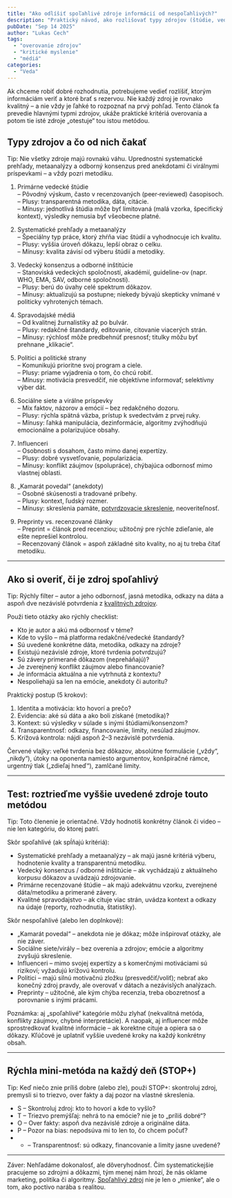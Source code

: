 ```yaml
---
title: "Ako odlíšiť spoľahlivé zdroje informácií od nespoľahlivých?"
description: "Praktický návod, ako rozlišovať typy zdrojov (štúdie, vedecký konsenzus, politici, kamaráti, sociálne siete, influenceri) a ako si overiť ich dôveryhodnosť."
pubDate: "Sep 14 2025"
author: "Lukas Cech"
tags:
  - "overovanie zdrojov"
  - "kritické myslenie"
  - "médiá"
categories:
  - "Veda"
---
```


Ak chceme robiť dobré rozhodnutia, potrebujeme vedieť rozlíšiť, ktorým informáciám veriť a ktoré brať s rezervou. Nie každý zdroj je rovnako kvalitný – a nie vždy je ľahké to rozpoznať na prvý pohľad. Tento článok ťa prevedie hlavnými typmi zdrojov, ukáže praktické kritériá overovania a potom tie isté zdroje „otestuje“ tou istou metódou.

## Typy zdrojov a čo od nich čakať

<aside class="callout callout--tip">
Tip: Nie všetky zdroje majú rovnakú váhu. Uprednostni systematické prehľady, metaanalýzy a odborný konsenzus pred anekdotami či virálnymi príspevkami – a vždy pozri metodiku.
</aside>

1) Primárne vedecké štúdie  
– Pôvodný výskum, často v recenzovaných (peer‑reviewed) časopisoch.  
– Plusy: transparentná metodika, dáta, citácie.  
– Mínusy: jednotlivá štúdia môže byť limitovaná (malá vzorka, špecifický kontext), výsledky nemusia byť všeobecne platné.

2) Systematické prehľady a metaanalýzy  
– Špeciálny typ práce, ktorý zhŕňa viac štúdií a vyhodnocuje ich kvalitu.  
– Plusy: vyššia úroveň dôkazu, lepší obraz o celku.  
– Mínusy: kvalita závisí od výberu štúdií a metodiky.

3) Vedecký konsenzus a odborné inštitúcie  
– Stanoviská vedeckých spoločností, akadémií, guideline-ov (napr. WHO, EMA, SAV, odborné spoločnosti).  
– Plusy: berú do úvahy celé spektrum dôkazov.  
– Mínusy: aktualizujú sa postupne; niekedy bývajú skepticky vnímané v politicky vyhrotených témach.

4) Spravodajské médiá  
– Od kvalitnej žurnalistiky až po bulvár.  
– Plusy: redakčné štandardy, editovanie, citovanie viacerých strán.  
– Mínusy: rýchlosť môže predbehnúť presnosť; titulky môžu byť prehnane „klikacie“.

5) Politici a politické strany  
– Komunikujú prioritne svoj program a ciele.  
– Plusy: priame vyjadrenia o tom, čo chcú robiť.  
– Mínusy: motivácia presvedčiť, nie objektívne informovať; selektívny výber dát.

6) Sociálne siete a virálne príspevky  
– Mix faktov, názorov a emócií – bez redakčného dozoru.  
– Plusy: rýchla spätná väzba, prístup k svedectvám z prvej ruky.  
– Mínusy: ľahká manipulácia, dezinformácie, algoritmy zvýhodňujú emocionálne a polarizujúce obsahy.

7) Influenceri  
– Osobnosti s dosahom, často mimo danej expertízy.  
– Plusy: dobré vysvetľovanie, popularizácia.  
– Mínusy: konflikt záujmov (spolupráce), chýbajúca odbornosť mimo vlastnej oblasti.

8) „Kamarát povedal“ (anekdoty)  
– Osobné skúsenosti a tradované príbehy.  
– Plusy: kontext, ľudský rozmer.  
– Mínusy: skreslenia pamäte, <a href="/blog/zakladne-typy-zaujatosti/#konfirmacne-skreslenie">potvrdzovacie skreslenie</a>, neoveriteľnosť.

9) Preprinty vs. recenzované články  
– Preprint = článok pred recenziou; užitočný pre rýchle zdieľanie, ale ešte neprešiel kontrolou.  
– Recenzovaný článok = aspoň základné sito kvality, no aj tu treba čítať metodiku.

---

## Ako si overiť, či je zdroj spoľahlivý

<aside class="callout callout--tip">
Tip: Rýchly filter – autor a jeho odbornosť, jasná metodika, odkazy na dáta a aspoň dve nezávislé potvrdenia z <a href="/blog/ako-odlisit-spolahlive-zdroje-informacii-od-nespolahlivych/">kvalitných zdrojov</a>.
</aside>

Použi tieto otázky ako rýchly checklist:

- Kto je autor a akú má odbornosť v téme?  
- Kde to vyšlo – má platforma redakčné/vedecké štandardy?  
- Sú uvedené konkrétne dáta, metodika, odkazy na zdroje?  
- Existujú nezávislé zdroje, ktoré tvrdenia potvrdzujú?  
- Sú závery primerané dôkazom (nepreháňajú)?  
- Je zverejnený konflikt záujmov alebo financovanie?  
- Je informácia aktuálna a nie vytrhnutá z kontextu?  
- Nespoliehajú sa len na emócie, anekdoty či autoritu?

Praktický postup (5 krokov):

1) Identita a motivácia: kto hovorí a prečo?  
2) Evidencia: aké sú dáta a ako boli získané (metodika)?  
3) Kontext: sú výsledky v súlade s inými štúdiami/konsenzom?  
4) Transparentnosť: odkazy, financovanie, limity, nesúlad záujmov.  
5) Krížová kontrola: nájdi aspoň 2–3 nezávislé potvrdenia.

Červené vlajky: veľké tvrdenia bez dôkazov, absolútne formulácie („vždy“, „nikdy“), útoky na oponenta namiesto argumentov, konšpiračné rámce, urgentný tlak („zdieľaj hneď“), zamlčané limity.

---

## Test: roztrieďme vyššie uvedené zdroje touto metódou

<aside class="callout callout--tip">
Tip: Toto členenie je orientačné. Vždy hodnotíš konkrétny článok či video – nie len kategóriu, do ktorej patrí.
</aside>

Skôr spoľahlivé (ak spĺňajú kritériá):

- Systematické prehľady a metaanalýzy – ak majú jasné kritériá výberu, hodnotenie kvality a transparentnú metodiku.  
- Vedecký konsenzus / odborné inštitúcie – ak vychádzajú z aktuálneho korpusu dôkazov a uvádzajú zdrojovanie.  
- Primárne recenzované štúdie – ak majú adekvátnu vzorku, zverejnené dáta/metodiku a primerané závery.  
- Kvalitné spravodajstvo – ak cituje viac strán, uvádza kontext a odkazy na údaje (reporty, rozhodnutia, štatistiky).

Skôr nespoľahlivé (alebo len doplnkové):

- „Kamarát povedal“ – anekdota nie je dôkaz; môže inšpirovať otázky, ale nie záver.  
- Sociálne siete/virály – bez overenia a zdrojov; emócie a algoritmy zvyšujú skreslenie.  
- Influenceri – mimo svojej expertízy a s komerčnými motiváciami sú rizikoví; vyžadujú krížovú kontrolu.  
- Politici – majú silnú motivačnú zložku (presvedčiť/voliť); nebrať ako konečný zdroj pravdy, ale overovať v dátach a nezávislých analýzach.  
- Preprinty – užitočné, ale kým chýba recenzia, treba obozretnosť a porovnanie s inými prácami.

Poznámka: aj „spoľahlivé“ kategórie môžu zlyhať (nekvalitná metóda, konflikty záujmov, chybné interpretácie). A naopak, aj influencer môže sprostredkovať kvalitné informácie – ak korektne cituje a opiera sa o dôkazy. Kľúčové je uplatniť vyššie uvedené kroky na každý konkrétny obsah.

---

## Rýchla mini-metóda na každý deň (STOP+)

<aside class="callout callout--tip">
Tip: Keď niečo znie príliš dobre (alebo zle), použi STOP+: skontroluj zdroj, premysli si to triezvo, over fakty a daj pozor na vlastné skreslenia.
</aside>

- S – Skontroluj zdroj: kto to hovorí a kde to vyšlo?  
- T – Triezvo premýšľaj: nehrá to na emócie? nie je to „príliš dobré“?  
- O – Over fakty: aspoň dva nezávislé zdroje a originálne dáta.  
- P – Pozor na bias: nepodsúva mi to len to, čo chcem počuť?  
- + – Transparentnosť: sú odkazy, financovanie a limity jasne uvedené?

---

Záver: Nehľadáme dokonalosť, ale dôveryhodnosť. Čím systematickejšie pracujeme so zdrojmi a dôkazmi, tým menej nám hrozí, že nás oklame marketing, politika či algoritmy. <a href="/blog/ako-odlisit-spolahlive-zdroje-informacii-od-nespolahlivych/">Spoľahlivý zdroj</a> nie je len o „mienke“, ale o tom, ako poctivo narába s realitou.
